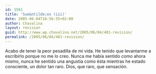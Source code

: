 ```yaml
---
id: 1561
title: 'Sue&ntilde;os (iii)'
date: 2005-06-04T16:56:55+02:00
author: Chavalina
layout: revision
guid: http://www.wp.chavalina.net/2005/06/04/481-revision/
permalink: /2005/06/04/481-revision/
---
```

Acabo de tener la peor pesadilla de mi vida. He tenido que levantarme a escribirlo porque no me lo creo. Nunca me hab&iacute;a sentido como ahora mismo, nunca he sentido una angustia como ésta mientras he estado consciente, un dolor tan raro. Dios, que raro, que sensación.